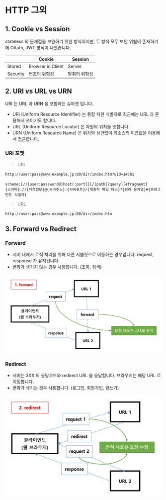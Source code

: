 # HTTP 그외

## 1. Cookie vs Session

stateless 의 문제점을 보완하기 위한 방식이지만, 두 방식 모두 보안 위협이 존재하기에 OAuth, JWT 방식이 나왔습니다.

|          | Cookie            | Session       |
| -------- | ----------------- | ------------- |
| Stored   | Browser in Client | Server        |
| Security | 변조의 위험성     | 탈취의 위험성 |

## 2. URI vs URL vs URN

URI 는 URL 과 URN 을 포함하는 슈퍼셋 입니다.

- URI (Uniform Resource Identifier) 는 통합 자원 식별자로 최근에는 URL 과 혼용해서 쓰이기도 합니다.
- URL (Uniform Resource Locator) 은 자원의 위치을 뜻합니다.
- URN (Uniform Resource Name) 은 위치와 상관없이 리소스의 이름값을 이용해서 접근합니다.

### URI 포맷

> URI

```text
http://user:pass@www.example.jp:80/dir/index.htm?uid=1#ch1

scheme:[//[user:password@]host[:port]][/]path[?query][#fragment]
{스키마}://{자격정보}@{서버주소}:{서버포트}/{계층적 파일 패스}?{쿼리 문자열}#{프래그먼트 식별자}
```

> URL

```text
http://user:pass@www.example.jp:80/dir/index.htm
```

## 3. Forward vs Redirect

### Forward

- 서버 내에서 로직 처리를 위해 다른 서블릿으로 이동하는 경우입니다. request, response 가 유지됩니다.
- 변화가 생기지 않는 경우 사용합니다. (조회, 검색)

![](images/2021-07-15-19-49-59.png)

### Redirect

- 서버는 3XX 의 응답코드와 redirect URL 을 응답합니다. 브라우저는 해당 URL 로 이동합니다.
- 변화가 생기는 경우 사용합니다. (로그인, 회원가입, 글쓰기)

![](images/2021-07-15-19-50-08.png)
